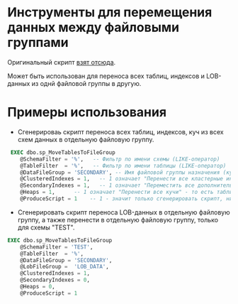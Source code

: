 # Инструменты для перемещения данных между файловыми группами

Оригинальный скрипт [взят отсюда](http://sql10.blogspot.com/2013/07/easily-move-sql-tables-between.html).

Может быть использован для переноса всех таблиц, индексов и LOB-данных из однй файловой группы в другую.

# Примеры использования

- Сгенерироваь скрипт переноса всех таблиц, индексов, куч из всех схем данных в отдельную файловую группу.

```sql
 EXEC dbo.sp_MoveTablesToFileGroup
    @SchemaFilter = '%',   -- Фильтр по имени схемы (LIKE-оператор)
    @TableFilter  = '%',   -- Фильтр по имени таблицы (LIKE-оператор)
    @DataFileGroup = 'SECONDARY', -- Имя файловой группы назначения (куда переносим)
    @ClusteredIndexes = 1,   -- 1 означает "Перенести все кластерные индексы", то есть талицы, где есть первичный ключ / кластерный индекс
    @SecondaryIndexes = 1,   -- 1 означает "Переместить все дополнительные индексы"
    @Heaps = 1,      -- 1 означает "Перенести все кучи" - то есть таблицы без кластерного индекса.
    @ProduceScript = 1    -- 1 - значит только сгенерировать скрипт, ничего выполнять не нужно
```
- Сгенерировать скрипт переноса  LOB-данных в отдельную файловую группу, а также перенести в отдельную файловую группу, только для схемы "TEST".

```sql
EXEC dbo.sp_MoveTablesToFileGroup
    @SchemaFilter = 'TEST',
    @TableFilter  = '%',
    @DataFileGroup = 'SECONDARY',
    @LobFileGroup =  'LOB_DATA',
    @ClusteredIndexes = 1,
    @SecondaryIndexes = 0,
    @Heaps = 0,
    @ProduceScript = 1
```